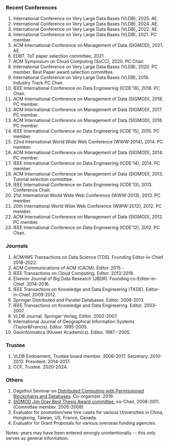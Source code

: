 ### Recent Conferences
<ol>
<li> International Conference on Very Large Data Bases (VLDB), 2025.
AE.

</li><li> International Conference on Very Large Data Bases (VLDB), 2024.
AE.

</li><li> International Conference on Very Large Data Bases (VLDB), 2022.
AE.

</li><li> International Conference on Very Large Data Bases (VLDB), 2021.
PC member.

</li><li> ACM International Conference on Management of Data (SIGMOD), 2021.
AE.

</li><li> EDBT, ToT paper selection committee, 2021.

</li><li> ACM Symposium on Cloud Computing (SoCC), 2020. PC Chair.

</li><li> International Conference on Very Large Data Bases (VLDB), 2020.
PC member. Best Paper award selection committee.


</li><li> International Conference on Very Large Data Bases (VLDB), 2019.
Industry Track PC Chair.

</li><li> IEEE International Conference on Data Engineering (ICDE'18), 2018.
PC Chair.

</li><li> ACM International Conference on Management of Data (SIGMOD), 2018.
PC member.

</li><li> ACM International Conference on Management of Data (SIGMOD), 2017.
PC member.

</li><li> ACM International Conference on Management of Data (SIGMOD), 2016.
PC member.

</li><li> IEEE International Conference on Data Engineering (ICDE'15), 2015. 
PC member.


</li><li>  22nd International World Wide Web Conference (WWW-2014), 2014.
PC member.

</li><li> ACM International Conference on Management of Data (SIGMOD), 2014.
PC member.

</li><li> IEEE International Conference on Data Engineering (ICDE'14), 2014. 
PC member.

</li><li> ACM International Conference on Management of Data (SIGMOD), 2013.
Tutorial selection committee.

</li><li> IEEE International Conference on Data Engineering (ICDE'13), 2013. 
Conference Chair.

</li><li>  21st International World Wide Web Conference (WWW-2013), 2013.
PC member.

</li><li>  20th International World Wide Web Conference (WWW-2012), 2012.
PC member.

</li><li> ACM International Conference on Management of Data (SIGMOD), 2012.
PC member.

</li><li>
IEEE International Conference on Data Engineering (ICDE'12), 2012. 
PC Chair.


</li></ol>

### Journals

<ol>

<li>
ACM/IMS Transactions on Data Science (TDS). Founding Editor-in-Chief. 2018-2022.

</li><li>
ACM Communications of ACM (CACM). Editor. 2015 -

</li><li>
IEEE Transactions on Cloud Computing. Editor. 2013-2019.

</li><li>
Elsevier Journal of Big Data Research (JBDR). Founding co-Editor-in-Chief. 2014-2016.

</li><li>
IEEE Transactions on Knowledge and Data Engineering (TKDE). 
Editor-in-Chief. 2009-2012.

</li><li>
Springer Distributed and Parallel Databases. Editor. 2008-2013.

</li><li>
IEEE Transactions on Knowledge and Data Engineering. Editor. 2003-2007.


</li><li> VLDB Journal. Springer Verlag, Editor. 2002-2007. </li>

<li>
International Journal of Geographical Information Systems (Taylor&amp;Francis).
Editor. 1995-2005.</li>

<li>
Geoinformatica (Kluwer Academics). Editor. 1997--2005. </li>
</ol>

### Trustee

<ol>
<li> VLDB Endowment, Trustee board member. 2006-2017. Secretary: 2010-2013.
President: 2014-2017.
</li>
<li> CCF, Trustee. 2020-2024.
</li></ol>

### Others

<ol>
<li>
Dagsthul Seminar on
<a href="https://www.dagstuhl.de/en/program/calendar/semhp/?semnr=19261">
Distributed Computing with Permissioned Blockchains and Databases</a>.
Co-organizer. 2019.
</li><li>
<a href="http://www.sigmod.org/awards/dissertation.html">
SIGMOD Jim Gray Best Thesis Award committee</a>, co-Chair, 2008-2011.
(Committee member. 2005-2008)
</li><li>
Evaluator for promotion/new hire cases for
various Universities in China, Hongkong, Taiwan, US, France, Canada.
</li><li>
Evaluator for Grant Proposals for various overseas funding agencies.
</li></ol>


Notes: years may have been entered wrongly unintentionally -- this only serves as general information.

